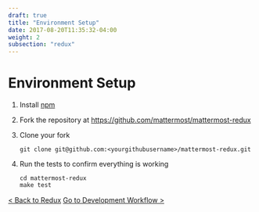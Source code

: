 ```yaml
---
draft: true
title: "Environment Setup"
date: 2017-08-20T11:35:32-04:00
weight: 2
subsection: "redux"
---
```


# Environment Setup

1. Install [npm](https://www.npmjs.com/get-npm)
2. Fork the repository at https://github.com/mattermost/mattermost-redux
3. Clone your fork
    ```
    git clone git@github.com:<yourgithubusername>/mattermost-redux.git
    ```

4. Run the tests to confirm everything is working
    ```
    cd mattermost-redux
    make test
    ```

<div style="margin-top: 15px;">
<span class="pull-left"><a href="{{< contributeurl >}}/redux/">< Back to Redux</a></span>
<span class="pull-right"><a href="{{< contributeurl >}}/redux/developer-workflow/">Go to Development Workflow ></a></span>
</div>
<br/>
